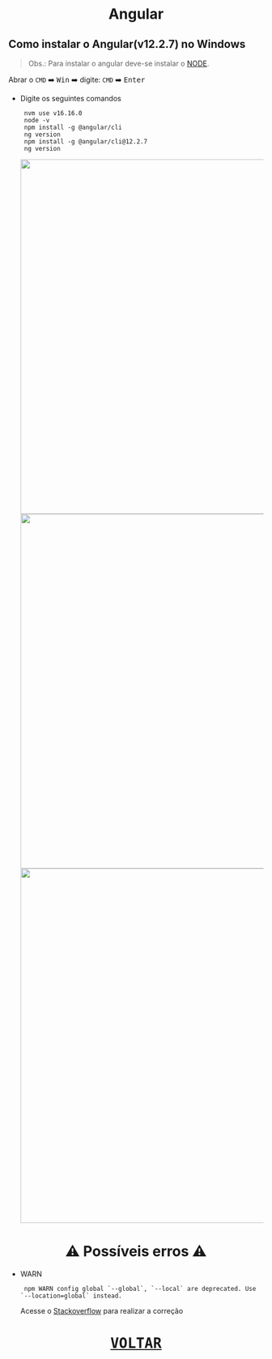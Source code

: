 <h1 align="center"> Angular </h1>

## Como instalar o Angular(v12.2.7) no Windows

> Obs.: Para instalar o angular deve-se instalar o [NODE](NVM.md).

Abrar o `CMD` ➡️ <kbd>Win</kbd> ➡️ digite: `CMD` ➡️ <kbd>Enter</kbd>
   - Digite os seguintes comandos
     ```
      nvm use v16.16.0
      node -v
      npm install -g @angular/cli
      ng version
      npm install -g @angular/cli@12.2.7
      ng version
     ```
      <img src=https://github.com/Matheusilva431/READMES/assets/85804680/8bfca9c5-acca-4df0-ab8c-024b4cf82904 width="700" >
      <img src=https://github.com/Matheusilva431/READMES/assets/85804680/048abe1b-a100-49bc-ad16-da86623d1116 width="700" >
      <img src=https://github.com/Matheusilva431/READMES/assets/85804680/39be7c52-78b1-4fd2-8a3c-01242bcc83da width="700" >
      
<h1 align="center"> ⚠️ Possíveis erros ⚠️ </h1>

- WARN
  ```npm
   npm WARN config global `--global`, `--local` are deprecated. Use `--location=global` instead.
   ```
   Acesse o [Stackoverflow](https://stackoverflow.com/questions/72401421/message-npm-warn-config-global-global-local-are-deprecated-use-loc) para realizar a correção

<h1 align="center">

[<kbd>VOLTAR</kbd>](../README.md)

</h1>
